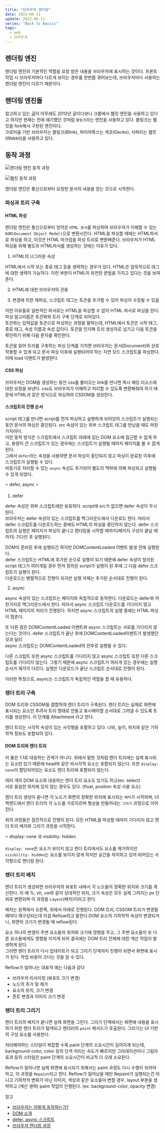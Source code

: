 ```yaml
---
title: "브라우저 렌더링"
date: 2023-06-11
update: 2023-06-11
series: "Back to Basics"
tags:
  - web
  - 브라우저
---
```


## 렌더링 엔진

렌더링 엔진의 기본적인 역할을 요청 받은 내용을 브라우저에 표시하는 것이다.
프론트 작업 시 브라우저마다 다르게 보이는 경우를 한번쯤 겪어보는데, 브라우저마다 사용하는 렌더링 엔진이 다르기 때문이다.

## 렌더링 엔진들

참고하고 있는 [글](https://d2.naver.com/helloworld/59361)이 아무래도 2012년 글이다보니 크롬에서 웹킷 엔진을 사용하고 있다고 하지만 현재는 전에 얘기했던 것처럼 `블링크`라는 엔진을 사용하고 있다. 블링크는 웹킷을 fork해서 구현된 엔진이다.  
크로미움 기반 브라우저는 블링크(Blink), 파이어폭스는 게코(Gecko), 사파리는 웹킷(Webkit)을 사용하고 있다.

## 동작 과정

![렌더링 엔진 동작 과정](rendering_flow.jpg)

![웹킷 동작 과정](webkit.jpg)

렌더링 엔진은 통신으로부터 요청한 문서의 내용을 얻는 것으로 시작한다.

### 파싱과 트리 구축

#### HTML 파싱

렌더링 엔진은 통신으로부터 얻어온 `HTML 문서`를 파싱하여 브라우저가 이해할 수 있는 `DOM(Document Object Model)`으로 변환시킨다. HTML을 파싱할 때에는 HTML파서로 파싱을 하고, 이것은 HTML 마크업을 파싱 트리로 변환해준다. 브라우저가 HTML 파싱을 위해 별도의 HTML파서를 생성하는 것에는 이유가 있다.

1. HTML의 너그러운 속성

HTML에서 시작 또는 종료 태그 등을 생략하는 경우가 있다.
HTML은 암묵적으로 태그에 대한 생략이 가능하다. 이런 부분이 HTML이 유연한 문법을 가지고 있다는 것을 보여준다.

2. HTML에 대한 브라우저의 관용

3. 변경에 의한 재파싱, 스크립트 태그는 토큰을 추가할 수 있어 파싱이 수정될 수 있음

이런 이유들로 일반적인 파서로는 HTML을 파싱할 수 없어 HTML 파서로 파싱을 한다.
파싱 알고리즘은 토큰화와 트리 구축 단계로 되어있다.  
토큰화는 입력값을 토큰으로 파싱하는 과정을 말하는데, HTML에서 토큰은 시작 태그, 종료 태그, 속성 이름과 속성 값이다. 토큰을 인지해 트리 생성자로 넘기고 다음 토큰을 확인하기 위해 다음 문자를 확인한다.

토큰을 읽어 트리를 구축하는 파싱 단계를 거치면 브라우저는 문서(Document)와 상호작용할 수 있게 되고 문서 파싱 이후에 실행되어야 하는 지연 모드 스크립트를 파싱한다. 이때 load 이벤트가 발생한다.

#### CSS 파싱

브라우저는 DOM을 생성하는 동안 css를 불러오는 link를 만나면 즉시 해당 리소스에 대한 요청을 보낸다. css도 브라우저가 이해하고 처리할 수 있도록 변환해줘야 하기 때문에 HTML과 같은 방식으로 파싱하여 CSSOM을 생성한다.

#### 스크립트의 진행 순서

script 태그를 만나면 script를 먼저 파싱하고 실행하게 되어있어 스크립트가 실행되는 동안 문서의 파싱은 중단된다.
src 속성이 있는 외부 스크립트 태그를 만났을 때도 마찬가지이다.  
이런 동작 방식은 스크립트에서 스크립트 아래에 있는 DOM 요소에 접근할 수 없게 하고, 용량이 큰 스크립트가 있는 경우에는 스크립트가 실행될 때까지 페이지를 볼 수 없게 된다.  
그래서 `defer`라는 속성을 사용하면 문서 파싱이 중단되지 않고 파싱이 완료된 이후에 스크립트가 실행될 수 있다.  
비동기로 처리할 수 있는 `async` 속성도 추가되어 별도의 맥락에 의해 파싱되고 실행될 수 있게 되었다.

⭐ defer, async ⭐

1. defer

defer 속성은 외부 스크립트에만 유효하다. script에 src가 없으면 defer 속성이 무시된다.  
브라우저는 defer 속성이 있는 스크립트를 백그라운드에서 다운로드 한다. 따라서 defer 스크립트를 다운로드하는 중에도 HTML의 파싱을 중단하지 않는다. defer 스크립트의 실행은 페이지가 파싱이 끝나고 렌더링을 시작할 때까지(페이지 구성이 끝날 때까지) 기다린 후 실행된다.

DOM이 준비된 후에 실행되긴 하지만 DOMContentLoaded 이벤트 발생 전에 실행된다.  
defer 스크립트는 HTML에 추가된 순으로 실행이 되기 때문에 defer 속성이 정의된 script 태그가 여러개일 경우 먼저 정의된 script가 실행이 된 후에 그 다음 defer 스크립트가 실행이 된다.  
다운로드는 병렬적으로 진행이 되지만 실행 자체는 추가된 순서대로 진행이 된다.

2. async

async 속성이 있는 스크립트는 페이지와 독립적으로 동작한다.
다운로드는 defer와 마찬가지로 백그라운드에서 한다. 따라서 async 스크립트 다운로드를 기다리지 않고 HTML 페이지의 처리가 진행된다. 하지만 async 스크립트의 실행 중에는 HTML 파싱이 멈춘다.

또 다른 점은 DOMContentLoaded 이벤트와 async 스크립트는 서로를 기다리지 않는다는 것이다.
defer 스크립트가 끝난 후에 DOMContentLoaded이벤트가 발생했던 것과 달리  
async 스크립트는 DOMContentLoaded의 전후로 실행될 수 있다.

다른 스크립트 또한 async 스크립트를 기다리지 않고 async 스크립트 또한 다른 스크립트를 기다리지 않는다.
그렇기 때문에 async 스크립트가 여러개 있는 경우에는 실행 순서가 제각각 다르다. 실행은 다운로드가 끝난 스크립트 순서대로 진행이 된다.

이러한 특징으로, async는 스크립트가 독립적인 역할을 할 때 유용하다.

### 렌더 트리 구축

DOM 트리와 CSSOM을 결합하여 렌더 트리가 구축된다.
렌더 트리는 실제로 화면에 표시되는 요소만 추려서 트리 형태로 만들고 표시해야할 순서대로 그려낼 수 있도록 트리를 생성한다. 이 단계를 Attachment 라고 한다.

렌더 트리는 시각적 속성이 있는 사각형을 포함하고 있다. 너비, 높이, 위치와 같은 기하학적 정보도 포함되어 있다.

#### DOM 트리와 렌더 트리

이 둘은 1:1로 대응하는 관계가 아니다. 위에서 말한 것처럼 렌더 트리에는 실제 표시되는 요소만 있기 때문에 head와 같은 비시각적 요소는 포함되지 않는다. 또한 `display: none`이 할당되어있는 요소도 렌더 트리에 포함되지 않는다.

여러 개의 DOM 요소와 대응하는 렌더 트리 요소도 있기도 하고(ex. select)  
서로 동일한 위치에 있지 않는 경우도 있다. (float, position 속성 사용 요소)

렌더 트리 생성이 끝나면 각 노드가 화면의 정확한 위치에 표시되는 `배치`가 시작되며, UI 백엔드에서 렌더 트리의 각 노드를 가로지르며 형상을 만들어내는 `그리기` 과정으로 이어진다.

위의 과정들은 점진적으로 진행이 된다. 모든 HTML을 파싱할 때까지 기다리지 않고 렌더 트리 배치와 그리기 과정을 시작한다.

⭐ display: none 과 visibility: hidden

`display: none`은 요소가 보이지 않고 렌더 트리에서도 요소룰 제거하지만
`visibility: hidden`는 요소를 보이지 않게 하지만 공간을 차지하고 있어 비어있는 사각형으로 렌더링 된다.

### 렌더 트리 배치

렌더 트리가 생성되면 브라우저의 뷰포트 내에서 각 노드들의 정확한 위치와 크기를 계산한다. 이 때 %, vh, vw와 같이 상대적인 위치, 크기 속성은 모두 실제 그려지는 px 단위로 변환되며 이 과정을 `Layout`(배치)이라고 한다.

배치는 왼쪽에서 오른쪽, 위에서 아래로 진행된다. DOM 트리, CSSOM 트리가 변경될 때마다 재구성되는데 이걸 Reflow라고 말한다.DOM 요소의 기하학적 속성이 변경되거나, 화면의 크기가 변경될 때 reflow된다.

요소 하나의 변경이 주변 요소들의 위치와 크기에 영향을 주고, 그 주변 요소들이 또 다른 요소들에게도 영향을 미치게 되어 결국에는 DOM 트리 전체에 대한 계산 작업이 발생하게 된다.  
그러면 렌더 트리가 다시 업데이트가 되고 그리기 단계까지 진행이 되면서 화면에 표시가 된다. 작업 비용이 크다는 것을 알 수 있다.

Reflow가 일어나는 대표적 예는 다음과 같다

- 브라우저 리사이징 (뷰포트 크기 변경)
- 노드의 추가 및 제거
- 요소의 위치, 크기 변경
- 폰트 변경과 이미지 크기 변경

### 렌더 트리 그리기

렌더 트리의 배치가 끝나면 실제 화면을 그린다. 그리기 단계에서는 화면에 내용을 표시하기 위한 렌더 트리가 탐색되고 렌더러의 `paint` 메서드가 호출된다. 그리기는 UI 기반의 구성 요소를 사용한다.

처리해야하는 스타일이 복잡할 수록 paint 단계의 소요시간이 길어지게 되는데, background-color, color 등의 단색 처리는 속도가 빠르지만 그라데이션이나 그림자 효과 등의 스타일은 paint 단계의 소요시간이 비교적 더 오래 소요된다.

Reflow가 일어나면 실제 화면에 표시되기 위해서는 paint 과정도 다시 수행이 되어야 하고, 이 과정을 `Repaint`라고 한다.
Reflow가 일어났을 때만 Repaint가 실행되는건 아니고 기하학적 변화가 아닌 이미지, 색상과 같은 요소들이 변할 경우, layout 부분을 생략하고 (계산 생략) paint 작업이 진행된다. (ex. background-color, opacity 변경)

참고

- [브라우저는 어떻게 동작하는가?](https://d2.naver.com/helloworld/59361)
- [DOM 소개](https://developer.mozilla.org/ko/docs/Web/API/Document_Object_Model/Introduction)
- [defer, async 스크립트](https://ko.javascript.info/script-async-defer)
- [브라우저 렌더링 과정](https://ppoote.tistory.com/172)
